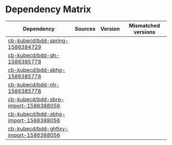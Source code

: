 # Dependency Matrix

Dependency | Sources | Version | Mismatched versions
---------- | ------- | ------- | -------------------
[cb-kubecd/bdd-spring-1586384729](https://github.com/cb-kubecd/bdd-spring-1586384729.git) |  | []() | 
[cb-kubecd/bdd-gh-1586385778](https://github.com/cb-kubecd/bdd-gh-1586385778.git) |  | []() | 
[cb-kubecd/bdd-sbhg-1586385778](https://github.com/cb-kubecd/bdd-sbhg-1586385778.git) |  | []() | 
[cb-kubecd/bdd-nh-1586385778](https://github.com/cb-kubecd/bdd-nh-1586385778.git) |  | []() | 
[cb-kubecd/bdd-sbrp-import-1586388056](https://github.com/cb-kubecd/bdd-sbrp-import-1586388056.git) |  | []() | 
[cb-kubecd/bdd-sbhg-import-1586388056](https://github.com/cb-kubecd/bdd-sbhg-import-1586388056.git) |  | []() | 
[cb-kubecd/bdd-ghfjxy-import-1586388056](https://github.com/cb-kubecd/bdd-ghfjxy-import-1586388056.git) |  | []() | 
